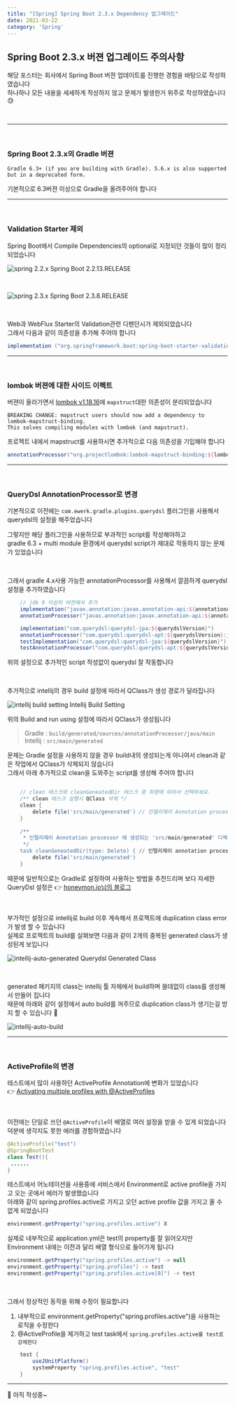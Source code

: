 ```yaml
---
title: "[Spring] Spring Boot 2.3.x Dependency 업그레이드"  
date: 2021-03-22  
category: 'Spring'
---
```


## Spring Boot 2.3.x 버젼 업그레이드 주의사항

해당 포스터는 회사에서 Spring Boot 버젼 업데이트를 진행한 경험을 바탕으로 작성하였습니다  
하나하나 모든 내용을 세세하게 작성하지 않고 문제가 발생한거 위주로 작성하였습니다 :sweat:

<br/>

---

<br/>

### Spring Boot 2.3.x의 Gradle 버젼

```text
Gradle 6.3+ (if you are building with Gradle). 5.6.x is also supported but in a deprecated form.  
```

기본적으로 6.3버젼 이상으로 Gradle을 올려주어야 합니다

---

<br/>

### Validation Starter 제외

Spring Boot에서 Compile Dependencies의 optional로 지정되던 것들이 많이 정리 되었습니다

![spring 2.2.x](./images/spring-boot-2.2.13.PNG)
<span class='img_caption'>Spring Boot 2.2.13.RELEASE</span>

<br/>

![spring 2.3.x](./images/spring-boot-2.3.8.PNG)
<span class='img_caption'>Spring Boot 2.3.8.RELEASE</span>

<br/>


Web과 WebFlux Starter의 Validation관련 디펜던시가 제외되었습니다  
그래서 다음과 같이 의존성을 추가해 주어야 합니다

```groovy
implementation ("org.springframework.boot:spring-boot-starter-validation")
```

---

<br/>

### lombok 버젼에 대한 사이드 이펙트

버젼이 올라가면서 [lombok v1.18.16](https://projectlombok.org/changelog)에 `mapstruct`대한 의존성이 분리되었습니다

```text
BREAKING CHANGE: mapstruct users should now add a dependency to lombok-mapstruct-binding.  
This solves compiling modules with lombok (and mapstruct).  
```

프로젝트 내에서 mapstruct를 사용하시면 추가적으로 다음 의존성을 기입해야 합니다

```groovy
annotationProcessor("org.projectlombok:lombok-mapstruct-binding:${lombokMapstructVersion}")  
```

---

<br/>

### QueryDsl AnnotationProcessor로 변경
기본적으로 이전에는 `com.ewerk.gradle.plugins.querydsl`  플러그인을 사용해서 querydsl의 설정을 해주었습니다  

그렇지만 해당 플러그인을 사용하므로 부과적인 script를 작성해야하고  
gradle 6.3 + multi module 환경에서 querydsl script가 제대로 작동하지 않는 문제가 있었습니다  

<br/>

그래서 gradle 4.x사용 가능한 annotationProcessor를 사용해서 깔끔하게 querydsl설정을 추가하였습니다  
```groovy
    // jdk 9 이상의 버젼에서 추가
    implementation("javax.annotation:javax.annotation-api:${annotationApiVersion}")
    annotationProcessor("javax.annotation:javax.annotation-api:${annotationApiVersion}")

    implementation("com.querydsl:querydsl-jpa:${querydslVersion}")
    annotationProcessor("com.querydsl:querydsl-apt:${querydslVersion}:jpa")
    testImplementation("com.querydsl:querydsl-jpa:${querydslVersion}")
    testAnnotationProcessor("com.querydsl:querydsl-apt:${querydslVersion}:jpa")
```
위의 설정으로 추가적인 script 작성없이 querydsl 잘 작동합니다    

<br/>  

추가적으로 intellij의 경우 build 설정에 따라서 QClass가 생성 경로가 달라집니다

![intellij build setting](./images/intellij-setting.jpg)
<span class='img_caption'>Intellij Build Setting</span>

위의 Build and run using 설정에 따라서 QClass가 생성됩니다  
> Gradle : `build/generated/sources/annotationProcessor/java/main`  
> Intellij : `src/main/generated`  

문제는 Gradle 설정을 사용하지 않을 경우 build내의 생성되는게 아니여서 clean과 같은 작업에서 QClass가 삭제되지 않습니다  
그래서 아래 추가적으로 clean을 도와주는 script를 생성해 주어야 합니다  

```groovy

    // clean 태스크와 cleanGeneatedDir 태스크 중 취향에 따라서 선택하세요.
    /** clean 태스크 실행시 QClass 삭제 */
    clean {
        delete file('src/main/generated') // 인텔리제이 Annotation processor 생성물 생성위치
    }
    
    /**
     * 인텔리제이 Annotation processor 에 생성되는 'src/main/generated' 디렉터리 삭제
     */
    task cleanGeneatedDir(type: Delete) { // 인텔리제이 annotation processor 가 생성한 Q클래스가 clean 태스크로 삭제되는 게 불편하다면 둘 중에 하나를 선택 
        delete file('src/main/generated')
    }

```

때문에 일반적으로는 Gradle로 설정하여 사용하는 방법을 추천드리며 보다 자세한 QueryDsl 설정은 :point_right: [honeymon.io님의 블로그](http://honeymon.io/tech/2020/07/09/gradle-annotation-processor-with-querydsl.html)  

<br/>

부가적인 설정으로 intellij로 build 이후 계속해서 프로젝트에 <span class='red_font'>duplication class error</span>가 발생 할 수 있습니다  
실제로 프로젝트의 build를 살펴보면 다음과 같이 2개의 중복된 generated class가 생성된게 보입니다  

![intellij-auto-generated](./images/intellij-generated-auto_LI.jpg)
<span class='img_caption'>Querydsl Generated Class</span>  

<br/>

generated 패키지의 class는 intellij 툴 자체에서 build하며 쓸데없이 class를 생성해서 만들어 집니다  
때문에 아래와 같이 설정에서 auto build를 꺼주므로 duplication class가 생기는걸 방지 할 수 있습니다 :wrench:  

![intellij-auto-build](./images/disable-auto-build-setting_LI.jpg)  

---

<br/>

### ActiveProfile의 변경  
테스트에서 많이 사용하던 ActiveProfile Annotation에 변화가 있었습니다  
:point_right: [Activating multiple profiles with @ActiveProfiles](https://github.com/spring-projects/spring-boot/wiki/Spring-Boot-2.3-Release-Notes#activating-multiple-profiles-with-activeprofiles)  

<br/>

이전에는 단일로 쓰던 `@ActiveProfile`이 배열로 여러 설정을 받을 수 있게 되었습니다  
덕분에 생각지도 못한 에러를 경험하였습니다  

```java
@ActiveProfile("test")
@SpringBootTest
class Test(){
 ...... 
}
```
테스트에서 어노테이션을 사용중에 서비스에서 Environment로 active profile을 가지고 오는 곳에서 에러가 발생했습니다  
아래와 같이 spring.profiles.active로 가지고 오던 active profile 값을 가지고 올 수 없게 되었습니다
```java
environment.getProperty("spring.profiles.active") X
```

실제로 내부적으로 application.yml은 test의 property를 잘 읽어오지만 Environment 내에는 이전과 달리 배열 형식으로 들어가게 됩니다  
```java
environment.getProperty("spring.profiles.active") -> null
environment.getProperty("spring.profiles") -> test
environment.getProperty("spring.profiles.active[0]") -> test
```

<br/>

그래서 정상적인 동작을 위해 수정이 필요합니다   
1. 내부적으로 environment.getProperty("spring.profiles.active")을 사용하는 로직을 수정한다
2. @ActiveProfile을 제거하고 test task에서 `spring.profiles.active를 test로 강제한다`   
```groovy
    test {
        useJUnitPlatform()
        systemProperty "spring.profiles.active", "test"
    }
```


---

:construction: 아직 작성중~